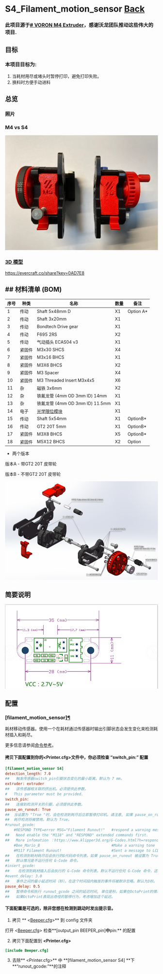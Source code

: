 # S4_Filament_motion_sensor [Back](./)
### 此项目源于[# VORON M4 Extruder](https://github.com/VoronDesign/Mobius-Extruder)，感谢沃龙团队推动这些伟大的项目.

## 目标
### 本项目目标为:

1. 当耗材用尽或堵头时暂停打印，避免打印失败。
2. 换料时方便手动进料


## 总览

### 照片
### M4 vs S4
![图片](Photos/Overview.jpg)
### [3D 模型](./3D)
 https://evercraft.co/share?key=0AD7E8

## ## 材料清单 (BOM)
|序号	|种类	|名称	|数量	|备注
|--|--|--|--|--|
|1	|传动	|Shaft 5x48mm  D	|X1	|Option A*
|2	|传动    |Shaft 3x20mm	|X1|	
|3	|传动	|Bondtech Drive gear	|X1	
|4	|传动	|F695 2RS	|X2	
|5	|传动	|气动插头 ECAS04 v3	|X1	
|6	|紧固件	|M3x30 SHCS	|X4	
|7	|紧固件	|M3x16 BHCS	|X1	
|8	|紧固件	|M3X6 BHCS	|X2	
|9	|紧固件	|M3 Spacer	|X4	
|10	|紧固件	|M3 Threaded Insert M3x4x5	|X6	
|11	|杂	|磁铁 3x6mm	|X2	
|12	|杂	|铁氟龙管 (4mm OD 3mm ID) 14mm	|X1	
|13	|杂	|铁氟龙管 (4mm OD 3mm ID) 11.5mm	|X1	
|14	|电子	|[光学限位模块](https://www.amazon.com/Optical-Endstop-Photoelectric-Control-Printer/dp/B07MFT8NWJ)	|X1|
|15	|传动	|Shaft 5x54mm	|X1	|OptionB*
|16	|传动	|GT2 20T 5mm	|X1	|OptionB*
|17	|紧固件	|M3X8 BHCS	|X5	|OptionB*
|18	|紧固件	|M5X12 BHCS	|X2	|Option

* 两个版本

 版本A - 带GT2 20T 皮带轮
 
 版本B - 不带GT2 20T 皮带轮
 
![BOM](Photos/Bom.png)
## 简要说明
![Pin](Photos/Pin.PNG)

## 配置



### [filament_motion_sensor][¶](https://www.klipper3d.org/zh/Config_Reference.html#filament_motion_sensor "Permanent link")


耗材移动传感器。使用一个在耗材通过传感器时输出引脚状态会发生变化来检测耗材插入和耗尽。

更多信息请参阅[命令参考](https://www.klipper3d.org/zh/G-Codes.html#filament_switch_sensor)。

#### 拷贝下面配置到你的<Printer.cfg>文件中，你必须检查 **“switch_pin:”** 配置
```ini
[filament_motion_sensor S4]
detection_length: 7.0
##   触发传感器switch_pin引脚状态变化的最小距离。默认为 7 mm。
extruder: extruder
##   该传感器相关联的挤出机。必须提供此参数。
#   This parameter must be provided.
switch_pin:
##   连接到检测开关的引脚，必须提供此参数。
pause_on_runout: True
##  当设置为 "True "时，会在检测到耗尽后立即暂停打印机。请注意, 如果 pause_on_runout 为 False 并且没有定义runout_gcode的话, 
##  耗尽检测将被禁用。默认为 True。
#runout_gcode:
    #RESPOND TYPE=error MSG="Filament Runout!"   #respond a warning message 
##   Need enable the "M118" and "RESPOND" extended commands first. 
##   More infomation ：https://www.klipper3d.org/G-Codes.html?h=respond#respond
    #Bee_Mario_B                                 #Make a warning tone
    #M117 Filament Runout!                       #Sent a message to LCD
##   在检测到耗材耗尽后会执行的G代码命令列表。如果 pause_on_runout 被设置为 True，这个G-Code将在暂停后执行。
##   默认情况是不运行任何 G-Code 命令。
#insert_gcode:
##    在检测到耗材插入后会执行的 G-Code 命令列表。默认不运行任何 G-Code 命令，这将禁用耗材插入检测。
#event_delay: 3.0
##   事件之间的最小延迟时间（秒）。在这个时间段内触发的事件将被默许忽略。默认为3秒。
pause_delay: 0.5
##   暂停命令和执行 runout_gcode 之间的延迟时间, 单位是秒。如果在OctoPrint的情况下，增加这个延迟可能改善暂停的可靠性。
##   如果OctoPrint表现出奇怪的暂停行为，考虑增加这个延迟。
```

#### 下面配置是可选的，除非您想在检测到跳动时发出提示音。

1. 拷贝 ** <[Beeper.cfg](/Config/Beeper)>** 到 config 文件夹 

打开  <[Beeper.cfg](/Config/Beeper)> 检查**[output_pin BEEPER_pin]**中**pin:** 的配置

2.  拷贝下面配置到 **<Printer.cfg>** 
```ini
[include Beeper.cfg] 
```
3. 去除** <Printer.cfg>** 中 **[filament_motion_sensor S4] **下 **“runout_gcode:”**的注释
